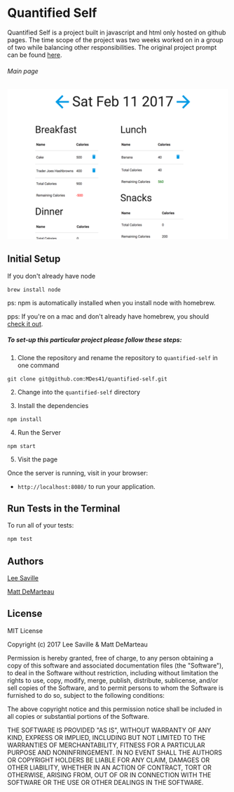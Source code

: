# Quantified Self

Quantified Self is a project built in javascript and html only hosted on github pages. The time scope of the project was two weeks worked on in a group of two while balancing other responsibilities. The original project prompt can be found [here](http://backend.turing.io/module4/projects/quantified-self).

###### Main page

![image of diary page(upper)](https://github.com/lsaville/readme-screenshots/blob/master/quantified-self/Screen%20Shot%202017-02-11%20at%203.38.56%20PM.png?raw=true)

## Initial Setup

If you don't already have node
```shell
brew install node
```
ps: npm is automatically installed when you install node with homebrew.

pps: If you're on a mac and don't already have homebrew, you should [check it out](http://brew.sh/).

##### To set-up this particular project please follow these steps:


1. Clone the repository and rename the repository to `quantified-self` in one command

  ```shell
  git clone git@github.com:MDes41/quantified-self.git
  ```

2. Change into the `quantified-self` directory

3. Install the dependencies

```shell
npm install
```

4. Run the Server

```shell
npm start
```

5. Visit the page

Once the server is running, visit in your browser:

* `http://localhost:8080/` to run your application.

## Run Tests in the Terminal

To run all of your tests:

```js
npm test
```
## Authors

[Lee Saville](https://github.com/lsaville)

[Matt DeMarteau](https://github.com/MDes41)

## License

MIT License

Copyright (c) 2017 Lee Saville & Matt DeMarteau

Permission is hereby granted, free of charge, to any person obtaining a copy
of this software and associated documentation files (the "Software"), to deal
in the Software without restriction, including without limitation the rights
to use, copy, modify, merge, publish, distribute, sublicense, and/or sell
copies of the Software, and to permit persons to whom the Software is
furnished to do so, subject to the following conditions:

The above copyright notice and this permission notice shall be included in all
copies or substantial portions of the Software.

THE SOFTWARE IS PROVIDED "AS IS", WITHOUT WARRANTY OF ANY KIND, EXPRESS OR
IMPLIED, INCLUDING BUT NOT LIMITED TO THE WARRANTIES OF MERCHANTABILITY,
FITNESS FOR A PARTICULAR PURPOSE AND NONINFRINGEMENT. IN NO EVENT SHALL THE
AUTHORS OR COPYRIGHT HOLDERS BE LIABLE FOR ANY CLAIM, DAMAGES OR OTHER
LIABILITY, WHETHER IN AN ACTION OF CONTRACT, TORT OR OTHERWISE, ARISING FROM,
OUT OF OR IN CONNECTION WITH THE SOFTWARE OR THE USE OR OTHER DEALINGS IN THE
SOFTWARE.
